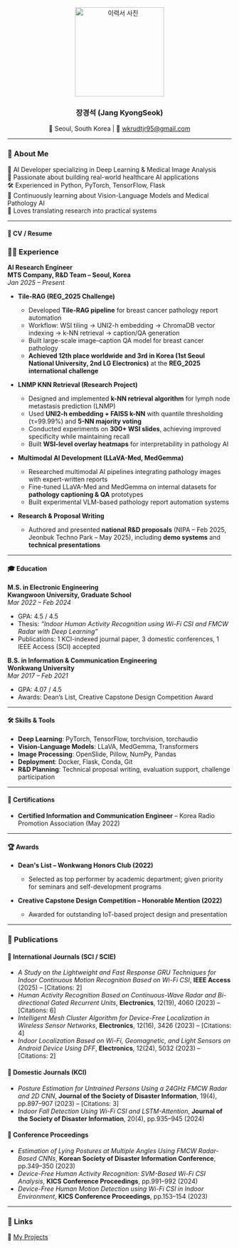 <div align="center">

<img src="https://github.com/user-attachments/assets/4ef225e8-115c-44f9-8e01-a0d18f1f3397" alt="이력서 사진" width="200" />

### 장경석 (Jang KyongSeok)  
📍 Seoul, South Korea | 📧 wkrudtjr95@gmail.com  

</div>

---

### 👋 About Me
🧠 AI Developer specializing in Deep Learning & Medical Image Analysis  
🧪 Passionate about building real-world healthcare AI applications  
🛠️ Experienced in Python, PyTorch, TensorFlow, Flask  
🌱 Continuously learning about Vision-Language Models and Medical Pathology AI  
📝 Loves translating research into practical systems  

---

#### 📄 CV / Resume

### 🧑‍💻 Experience  

**AI Research Engineer**  
**MTS Company, R&D Team – Seoul, Korea**  
*Jan 2025 – Present*  

- **Tile-RAG (REG_2025 Challenge)**  
  - Developed **Tile-RAG pipeline** for breast cancer pathology report automation  
  - Workflow: WSI tiling → UNI2-h embedding → ChromaDB vector indexing → k-NN retrieval → caption/QA generation  
  - Built large-scale image–caption QA model for breast cancer pathology  
  - **Achieved 12th place worldwide and 3rd in Korea (1st Seoul National University, 2nd LG Electronics)** at the **REG_2025 international challenge**  

- **LNMP KNN Retrieval (Research Project)**  
  - Designed and implemented **k-NN retrieval algorithm** for lymph node metastasis prediction (LNMP)  
  - Used **UNI2-h embedding + FAISS k-NN** with quantile thresholding (τ=99.99%) and **5-NN majority voting**  
  - Conducted experiments on **300+ WSI slides**, achieving improved specificity while maintaining recall  
  - Built **WSI-level overlay heatmaps** for interpretability in pathology AI  

- **Multimodal AI Development (LLaVA-Med, MedGemma)**  
  - Researched multimodal AI pipelines integrating pathology images with expert-written reports  
  - Fine-tuned LLaVA-Med and MedGemma on internal datasets for **pathology captioning & QA** prototypes  
  - Built experimental VLM-based pathology report automation systems  

- **Research & Proposal Writing**  
  - Authored and presented **national R&D proposals** (NIPA – Feb 2025, Jeonbuk Techno Park – May 2025), including **demo systems** and **technical presentations**  

---

#### 🎓 Education  

**M.S. in Electronic Engineering**  
**Kwangwoon University, Graduate School**  
*Mar 2022 – Feb 2024*  
- GPA: 4.5 / 4.5  
- Thesis: *“Indoor Human Activity Recognition using Wi-Fi CSI and FMCW Radar with Deep Learning”*  
- Publications: 1 KCI-indexed journal paper, 3 domestic conferences, 1 IEEE Access (SCI) accepted  

**B.S. in Information & Communication Engineering**  
**Wonkwang University**  
*Mar 2017 – Feb 2021*  
- GPA: 4.07 / 4.5  
- Awards: Dean’s List, Creative Capstone Design Competition Award  

---

#### 🛠️ Skills & Tools  

- **Deep Learning**: PyTorch, TensorFlow, torchvision, torchaudio  
- **Vision-Language Models**: LLaVA, MedGemma, Transformers  
- **Image Processing**: OpenSlide, Pillow, NumPy, Pandas  
- **Deployment**: Docker, Flask, Conda, Git  
- **R&D Planning**: Technical proposal writing, evaluation support, challenge participation  

---

#### 📜 Certifications  

- **Certified Information and Communication Engineer** – Korea Radio Promotion Association (May 2022)  

---

#### 🏆 Awards  

- **Dean's List – Wonkwang Honors Club (2022)**  
  - Selected as top performer by academic department; given priority for seminars and self-development programs  

- **Creative Capstone Design Competition – Honorable Mention (2022)**  
  - Awarded for outstanding IoT-based project design and presentation  

---

### 📝 Publications  

#### 📘 International Journals (SCI / SCIE)  
- *A Study on the Lightweight and Fast Response GRU Techniques for Indoor Continuous Motion Recognition Based on Wi-Fi CSI*, **IEEE Access** (2025) – [Citations: 2]  
- *Human Activity Recognition Based on Continuous-Wave Radar and Bi-directional Gated Recurrent Units*, **Electronics**, 12(19), 4060 (2023) – [Citations: 6]  
- *Intelligent Mesh Cluster Algorithm for Device-Free Localization in Wireless Sensor Networks*, **Electronics**, 12(16), 3426 (2023) – [Citations: 4]  
- *Indoor Localization Based on Wi-Fi, Geomagnetic, and Light Sensors on Android Device Using DFF*, **Electronics**, 12(24), 5032 (2023) – [Citations: 2]  

#### 📙 Domestic Journals (KCI)  
- *Posture Estimation for Untrained Persons Using a 24GHz FMCW Radar and 2D CNN*, **Journal of the Society of Disaster Information**, 19(4), pp.897–907 (2023) – [Citations: 3]  
- *Indoor Fall Detection Using Wi-Fi CSI and LSTM-Attention*, **Journal of the Society of Disaster Information**, 20(4), pp.935–945 (2024)  

#### 📗 Conference Proceedings  
- *Estimation of Lying Postures at Multiple Angles Using FMCW Radar-Based CNNs*, **Korean Society of Disaster Information Conference**, pp.349–350 (2023)  
- *Device-Free Human Activity Recognition: SVM-Based Wi-Fi CSI Analysis*, **KICS Conference Proceedings**, pp.991–992 (2024)  
- *Device-Free Human Motion Detection using Wi-Fi CSI in Indoor Environment*, **KICS Conference Proceedings**, pp.153–154 (2023)  

---

### 🔗 Links  
📂 [My Projects](https://github.com/rudjtr234?tab=repositories)  
